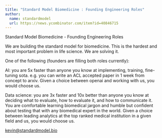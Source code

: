 ```yaml
---
title: "Standard Model Biomedicine : Founding Engineering Roles"
author:
  name: standardmodel
  url: https://news.ycombinator.com/item?id=40846715
---
```

Standard Model Biomedicine - Founding Engineering Roles

We are building the standard model for biomedicine. This is the hardest and most important problem in life science. We are solving it.

One of the following (founders are filling both roles currently):

AI: you are 5x faster than anyone you know at implementing, training, fine-tuning sota. e.g. you can write an ACL accepted paper in 1 week from concept to arxiv.  Given a choice between openai and working with us, you would choose us.

Data science: you are 3x faster and 10x better than anyone you know at deciding what to evaluate, how to evaluate it, and how to communicate it. You are comfortable learning biomedical jargon and humble but confident about testing that with any biomedical expert in the world. Given a choice between leading analytics at the top ranked medical institution in a given field and us, you would choose us.

kevin@standardmodel.bio
